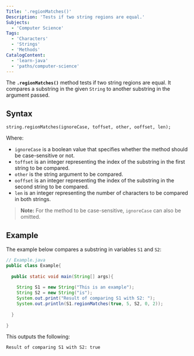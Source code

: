 ```yaml
---
Title: '.regionMatches()'
Description: 'Tests if two string regions are equal.'
Subjects:
  - 'Computer Science'
Tags:
  - 'Characters'
  - 'Strings'
  - 'Methods'
CatalogContent:
  - 'learn-java'
  - 'paths/computer-science'
---
```


The **`.regionMatches()`** method tests if two string regions are equal. It compares a substring in the given `String` to another substring in the argument passed.

## Syntax

```pseudo 
string.regionMatches(ignoreCase, toffset, other, ooffset, len);
```

Where:
- `ignoreCase` is a boolean value that specifies whether the method should be case-sensitive or not.
- `toffset` is an integer representing the index of the substring in the first string to be compared.
- `other` is the string argument to be compared.
- `ooffset` is an integer representing the index of the substring in the second string to be compared.
- `len` is an integer representing the number of characters to be compared in both strings.

> **Note:** For the method to be case-sensitive, `ignoreCase` can also be omitted.

## Example

The example below compares a substring in variables `S1` and `S2`:

```java
// Example.java
public class Example{
  
  public static void main(String[] args){
     
    String S1 = new String("This is an example");
    String S2 = new String("is");
    System.out.print("Result of comparing S1 with S2: ");
    System.out.println(S1.regionMatches(true, 5, S2, 0, 2));
    
  }
  
}
```

This outputs the following:

```shell
Result of comparing S1 with S2: true
```
